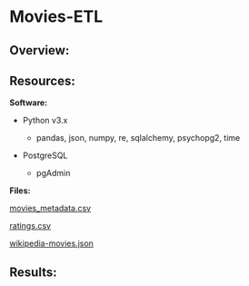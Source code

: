 # Movies-ETL
## Overview:



## Resources:
**Software:**

- Python v3.x
    - pandas, json, numpy, re, sqlalchemy, psychopg2, time

- PostgreSQL
  - pgAdmin
  
**Files:**

[movies_metadata.csv](https://github.com/NensiH/Movies-ETL/blob/main/Resources/movies_metadata.csv)

[ratings.csv](https://github.com/NensiH/Movies-ETL/blob/main/Resources/ratings.csv)

[wikipedia-movies.json](https://github.com/NensiH/Movies-ETL/blob/main/Resources/wikipedia-movies.json)

## Results:


